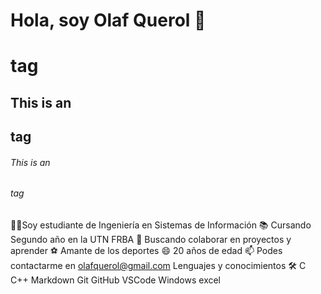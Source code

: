 # Hola, soy Olaf Querol 👋 <h1> tag
## This is an <h2> tag
###### This is an <h6> tag
👨‍💻Soy estudiante de Ingeniería en Sistemas de Información
📚 Cursando Segundo año en la UTN FRBA
👯 Buscando colaborar en proyectos y aprender
⚽ Amante de los deportes
😄 20 años de edad
📫 Podes contactarme en olafquerol@gmail.com
Lenguajes y conocimientos 🛠
C C++  Markdown Git GitHub VSCode  Windows excel
